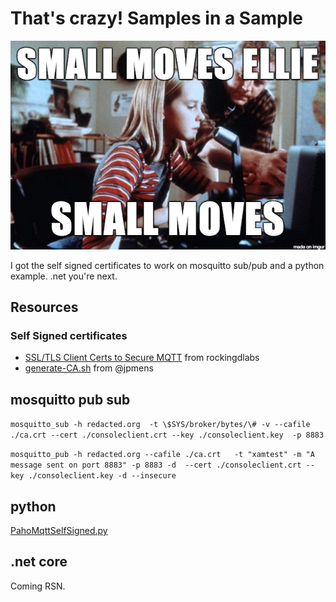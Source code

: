 # That's crazy! Samples in a Sample

![](/images/SmallMoves.png)

I got the self signed certificates to work on mosquitto sub/pub and a python example. .net you're next.

## Resources

### Self Signed certificates

* [SSL/TLS Client Certs to Secure MQTT](http://rockingdlabs.dunmire.org/exercises-experiments/ssl-client-certs-to-secure-mqtt) from rockingdlabs
* [generate-CA.sh](https://github.com/owntracks/tools/blob/master/TLS/generate-CA.sh) from @jpmens

## mosquitto pub sub

`mosquitto_sub -h redacted.org  -t \$SYS/broker/bytes/\# -v --cafile ./ca.crt --cert ./consoleclient.crt --key ./consoleclient.key  -p 8883`

`mosquitto_pub -h redacted.org --cafile ./ca.crt   -t "xamtest" -m "A message sent on port 8883" -p 8883 -d  --cert ./consoleclient.crt --key ./consoleclient.key -d --insecure`
## python

[PahoMqttSelfSigned.py](https://github.com/jhalbrecht/XamarinFormsMqttSample/blob/master/PahoMqttSelfSigned.py)



## .net core

Coming RSN.
